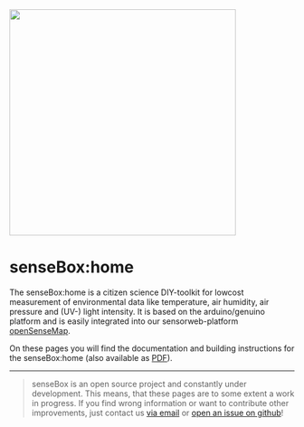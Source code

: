 <img src="https://raw.githubusercontent.com/sensebox/resources/master/images/sensebox_logo_neu.png" align="center" width="400"/>


# senseBox:home

The senseBox:home is a citizen science DIY-toolkit for lowcost measurement of environmental data like temperature, air humidity, air pressure and (UV-) light intensity.
It is based on the arduino/genuino platform and is easily integrated into our sensorweb-platform [openSenseMap](https://opensensemap.org).

On these pages you will find the documentation and building instructions for the senseBox:home (also available as [PDF](https://sensebox.github.io/books/senseBox:home_en.pdf)).

---

> senseBox is an open source project and constantly under development. This means, that these pages are to some extent a work in progress.
> If you find wrong information or want to contribute other improvements, just contact us [via email](mailto:info@sensebox.de) or [open an issue on github](https://github.com/sensebox/books/issues)!
